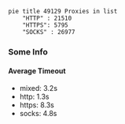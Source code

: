 
```mermaid
pie title 49129 Proxies in list
    "HTTP" : 21510
    "HTTPS": 5795
    "SOCKS" : 26977
```

### Some Info
#### Average Timeout

- mixed: 3.2s
- http: 1.3s
- https: 8.3s
- socks: 4.8s